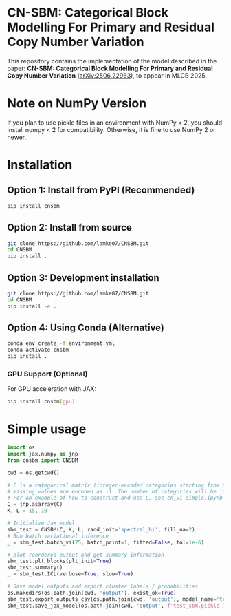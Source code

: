 # CN-SBM: Categorical Block Modelling For Primary and Residual Copy Number Variation
This repository contains the implementation of the model described in the paper: **CN-SBM: Categorical Block Modelling For Primary and Residual Copy Number Variation** ([arXiv:2506.22963](https://arxiv.org/abs/2506.22963)), to appear in MLCB 2025.

# Note on NumPy Version
If you plan to use pickle files in an environment with NumPy < 2, you should install numpy < 2 for compatibility. Otherwise, it is fine to use NumPy 2 or newer.

# Installation

## Option 1: Install from PyPI (Recommended)

```bash
pip install cnsbm
```

## Option 2: Install from source

```bash
git clone https://github.com/lamke07/CNSBM.git
cd CNSBM
pip install .
```

## Option 3: Development installation

```bash
git clone https://github.com/lamke07/CNSBM.git
cd CNSBM
pip install -e .
```

## Option 4: Using Conda (Alternative)

```bash
conda env create -f environment.yml
conda activate cnsbm
pip install .
```

### GPU Support (Optional)

For GPU acceleration with JAX:

```bash
pip install cnsbm[gpu]
```

# Simple usage

```python
import os
import jax.numpy as jnp
from cnsbm import CNSBM

cwd = os.getcwd()

# C is a categorical matrix (integer-encoded categories starting from 0),
# missing values are encoded as -1. The number of categories will be inferred by C.max().
# For an example of how to construct and use C, see cn_vi-simple.ipynb in this repository
C = jnp.asarray(C)
K, L = 15, 10

# Initialize Jax model
sbm_test = CNSBM(C, K, L, rand_init='spectral_bi', fill_na=2)
# Run batch variational inference
_ = sbm_test.batch_vi(75, batch_print=1, fitted=False, tol=1e-6)

# plot reordered output and get summary information
sbm_test.plt_blocks(plt_init=True)
sbm_test.summary()
_ = sbm_test.ICL(verbose=True, slow=True)

# Save model outputs and export cluster labels / probabilities
os.makedirs(os.path.join(cwd, 'output'), exist_ok=True)
sbm_test.export_outputs_csv(os.path.join(cwd, 'output'), model_name='test_sbm')
sbm_test.save_jax_model(os.path.join(cwd, 'output', f'test_sbm.pickle'))
```